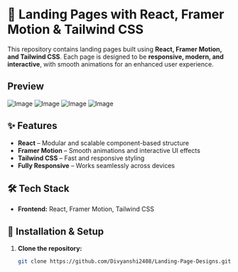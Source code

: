 # 🚀 Landing Pages with React, Framer Motion & Tailwind CSS  

This repository contains landing pages built using **React, Framer Motion, and Tailwind CSS**. Each page is designed to be **responsive, modern, and interactive**, with smooth animations for an enhanced user experience.  

## Preview 
![Image](https://github.com/user-attachments/assets/b02f1b77-0d7a-4e53-b8a6-3f60967d4898)
![Image](https://github.com/user-attachments/assets/28dd1bf3-8d03-47eb-84bc-5407538f70aa)
![Image](https://github.com/user-attachments/assets/76ac288b-5ae3-4a0c-98bf-3813f904515b)
![Image](https://github.com/user-attachments/assets/e0fec464-ec5d-41ab-9f25-930e27488a4e)

## ✨ Features  
- **React** – Modular and scalable component-based structure  
- **Framer Motion** – Smooth animations and interactive UI effects  
- **Tailwind CSS** – Fast and responsive styling  
- **Fully Responsive** – Works seamlessly across devices  

## 🛠 Tech Stack  
- **Frontend:** React, Framer Motion, Tailwind CSS  

## 📂 Installation & Setup  

1. **Clone the repository:**  
   ```sh
   git clone https://github.com/Divyanshi2408/Landing-Page-Designs.git
   ```
